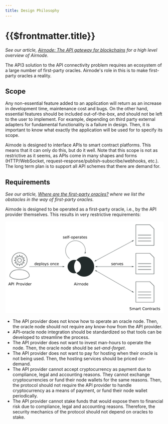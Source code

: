 ```yaml
---
title: Design Philosophy
---
```


# {{$frontmatter.title}}

*See our article, [Airnode: The API gateway for blockchains](https://medium.com/api3/airnode-the-api-gateway-for-blockchains-8b07ff136840) for a high level overview of Airnode.*

The API3 solution to the API connectivity problem requires an ecosystem of a large number of first-party oracles.
Airnode's role in this is to make first-party oracles a reality.

## Scope

Any non-essential feature added to an application will return as an increase in development time, maintenance cost and bugs.
On the other hand, essential features should be included out-of-the-box, and should not be left to the user to implement.
For example, depending on third party external adapters for fundamental functionality is a failure in design.
Then, it is important to know what exactly the application will be used for to specify its scope.

Airnode is designed to interface APIs to smart contract platforms.
This means that it can only do this, but do it well.
Note that this scope is not as restrictive as it seems, as APIs come in many shapes and forms (HTTP/WebSocket, request–response/publish–subscribe/webhooks, etc.).
The long term plan is to support all API schemes that there are demand for.

## Requirements

*See our article, [Where are the first-party oracles?](https://medium.com/api3/where-are-the-first-party-oracles-5078cebaf17) where we list the obstacles in the way of first-party oracles.*

Airnode is designed to be operated as a first-party oracle, i.e., by the API provider themselves.
This results in very restrictive requirements:

![airnode.png](../figures/airnode.png)

* The API provider does not know how to operate an oracle node. Then, the oracle node should not require any know-how from the API provider.
* API–oracle node integration should be standardized so that tools can be developed to streamline the process.
* The API provider does not want to invest man-hours to operate the node. Then, the oracle node should be *set-and-forget*.
* The API provider does not want to pay for hosting when their oracle is not being used. Then, the hosting services should be priced on-demand.
* The API provider cannot accept cryptocurrency as payment due to compliance, legal and accounting reasons. They cannot exchange cryptocurrencies or fund their node wallets for the same reasons. Then, the protocol should not require the API provider to handle cryptocurrency as a means of payment, or fund their node wallet periodically.
* The API provider cannot stake funds that would expose them to financial risk due to compliance, legal and accounting reasons. Therefore, the security mechanics of the protocol should not depend on oracles to stake.
